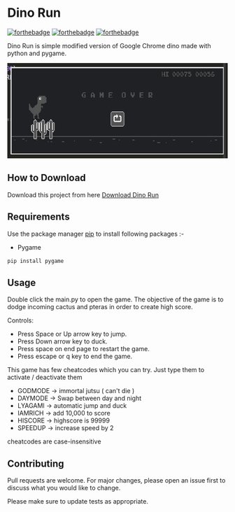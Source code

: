 # Dino Run

[![forthebadge](https://forthebadge.com/images/badges/built-with-love.svg)](https://forthebadge.com)
[![forthebadge](https://forthebadge.com/images/badges/built-with-swag.svg)](https://forthebadge.com)
[![forthebadge](https://forthebadge.com/images/badges/made-with-python.svg)](https://forthebadge.com)

Dino Run is simple modified version of Google Chrome dino made with python and pygame.

<p align='center'>
	<img src='app.png' width=620 height=218>
</p>

## How to Download

Download this project from here [Download Dino Run](https://downgit.github.io/#/home?url=https://github.com/pyGuru123/Python-Games/tree/master/Dino)

## Requirements

Use the package manager [pip](https://pip.pypa.io/en/stable/) to install following packages :-
* Pygame

```bash
pip install pygame
```

## Usage

Double click the main.py to open the game. The objective of the game is to dodge incoming cactus and pteras in order to create high score.

Controls:
* Press Space or Up arrow key to jump.
* Press Down arrow key to duck.
* Press space on end page to restart the game.
* Press escape or q key to end the game.

This game has few cheatcodes which you can try. Just type them to activate / deactivate them

* GODMODE -> immortal jutsu ( can't die )
* DAYMODE -> Swap between day and night
* LYAGAMI -> automatic jump and duck
* IAMRICH -> add 10,000 to score
* HISCORE -> highscore is 99999
* SPEEDUP -> increase speed by 2

cheatcodes are case-insensitive

## Contributing

Pull requests are welcome. For major changes, please open an issue first to discuss what you would like to change.

Please make sure to update tests as appropriate.